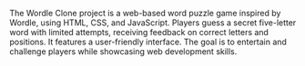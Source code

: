 The Wordle Clone project is a web-based word puzzle game inspired by Wordle, using HTML, CSS, and JavaScript. Players guess a secret five-letter word with limited attempts, receiving feedback on correct letters and positions. It features a user-friendly interface. The goal is to entertain and challenge players while showcasing web development skills.
